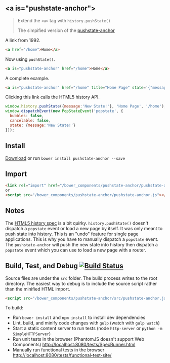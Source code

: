 ## &lt;a is="pushstate-anchor"&gt;
> Extend the `<a>` tag with `history.pushState()`
>
> The simpified version of the [pushstate-anchor](https://github.com/erikringsmuth/pushstate-anchor)

A link from 1992.
```html
<a href="/home">Home</a>
```

Now using `pushState()`.
```html
<a is="pushstate-anchor" href="/home">Home</a>
```

A complete example.
```html
<a is="pushstate-anchor" href="/home" title="Home Page" state='{"message":"New State!"}'>Home</a>
```

Clicking this link calls the HTML5 history API.
```js
window.history.pushState({message:'New State!'}, 'Home Page', '/home');
window.dispatchEvent(new PopStateEvent('popstate', {
  bubbles: false,
  cancelable: false,
  state: {message:'New State!'}
}));
```

## Install
[Download](https://github.com/erikringsmuth/pushstate-anchor/archive/master.zip) or run `bower install pushstate-anchor --save`

## Import
```html
<link rel="import" href="/bower_components/pushstate-anchor/pushstate-anchor.html">
or
<script src="/bower_components/pushstate-anchor/pushstate-anchor.js"></script>
```

## Notes
The [HTML5 history spec](http://www.w3.org/html/wg/drafts/html/master/browsers.html#the-history-interface) is a bit quirky. `history.pushState()` doesn't dispatch a `popstate` event or load a new page by itself. It was only meant to push state into history. This is an "undo" feature for single page applications. This is why you have to manually dispatch a `popstate` event. The `pushstate-anchor` will push the new state into history then dispatch a `popstate` event which you can use to load a new page with a router.

## Build, Test, and Debug [![Build Status](https://travis-ci.org/erikringsmuth/pushstate-anchor.png?branch=master)](https://travis-ci.org/erikringsmuth/pushstate-anchor)
Source files are under the `src` folder. The build process writes to the root directory. The easiest way to debug is to include the source script rather than the minified HTML import.
```html
<script src="/bower_components/pushstate-anchor/src/pushstate-anchor.js"></script>
```

To build:
- Run `bower install` and `npm install` to install dev dependencies
- Lint, build, and minify code changes with `gulp` (watch with `gulp watch`)
- Start a static content server to run tests (node `http-server` or `python -m SimpleHTTPServer`)
- Run unit tests in the browser (PhantomJS doesn't support Web Components) [http://localhost:8080/tests/SpecRunner.html](http://localhost:8080/tests/SpecRunner.html)
- Manually run functional tests in the browser [http://localhost:8080/tests/functional-test-site/](http://localhost:8080/tests/functional-test-site/)
